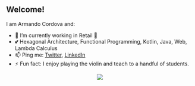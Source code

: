 ## Welcome!

I am Armando Cordova and:

- 🔭 I’m currently working in Retail 🛒
- 💕 Hexagonal Architecture, Functional Programming, Kotlin, Java, Web, Lambda Calculus
- 📫 Ping me: [Twitter](https://twitter.com/corlaez), [LinkedIn](https://www.linkedin.com/in/corlaez/)
- ⚡ Fun fact: I enjoy playing the violin and teach to a handful of students.

<div style="text-align:center"><img src="https://github-readme-stats.vercel.app/api?username=corlaez&show_icons=true/" /></div>
